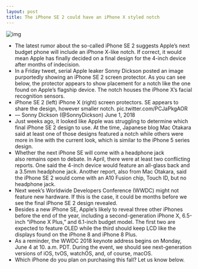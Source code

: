 ```yaml
---
layout: post
title: The iPhone SE 2 could have an iPhone X styled notch
---
```

![img](http://media.idownloadblog.com/wp-content/uploads/2016/03/iPhone-SE-family-back.jpg)
* The latest rumor about the so-called iPhone SE 2 suggests Apple’s next budget phone will include an iPhone X-like notch. If correct, it would mean Apple has finally decided on a final design for the 4-inch device after months of indecision.
* In a Friday tweet, serial Apple leaker Sonny Dickson posted an image purportedly showing an iPhone SE 2 screen protector. As you can see below, the protector appears to show placement for a notch like the one found on Apple’s flagship device. The notch houses the iPhone X’s facial recognition sensors.
* iPhone SE 2 (left) iPhone X (right) screen protectors. SE appears to share the design, however smaller notch. pic.twitter.com/PCJaPkgAOR
* — Sonny Dickson (@SonnyDickson) June 1, 2018
* Just weeks ago, it looked like Apple was struggling to determine which final iPhone SE 2 design to use. At the time, Japanese blog Mac Otakara said at least one of those designs featured a notch while others were more in line with the current look, which is similar to the iPhone 5 series design.
* Whether the next iPhone SE will come with a headphone jack also remains open to debate. In April, there were at least two conflicting reports. One said the 4-inch device would feature an all-glass back and a 3.5mm headphone jack. Another report, also from Mac Otakara, said the iPhone SE 2 would come with an A10 Fusion chip, Touch ID, but no headphone jack.
* Next week’s Worldwide Developers Conference (WWDC) might not feature new hardware. If this is the case, it could be months before we see the final iPhone SE 2 design revealed.
* Besides a new iPhone SE, Apple’s likely to reveal three other iPhones before the end of the year, including a second-generation iPhone X, 6.5-inch “iPhone X Plus,” and 6.1-inch budget model. The first two are expected to feature OLED while the third should keep LCD like the displays found on the iPhone 8 and iPhone 8 Plus.
* As a reminder, the WWDC 2018 keynote address begins on Monday, June 4 at 10. a.m. PDT. During the event, we should see next-generation versions of iOS, tvOS, watchOS, and, of course, macOS.
* Which iPhone do you plan on purchasing this fall? Let us know below.

